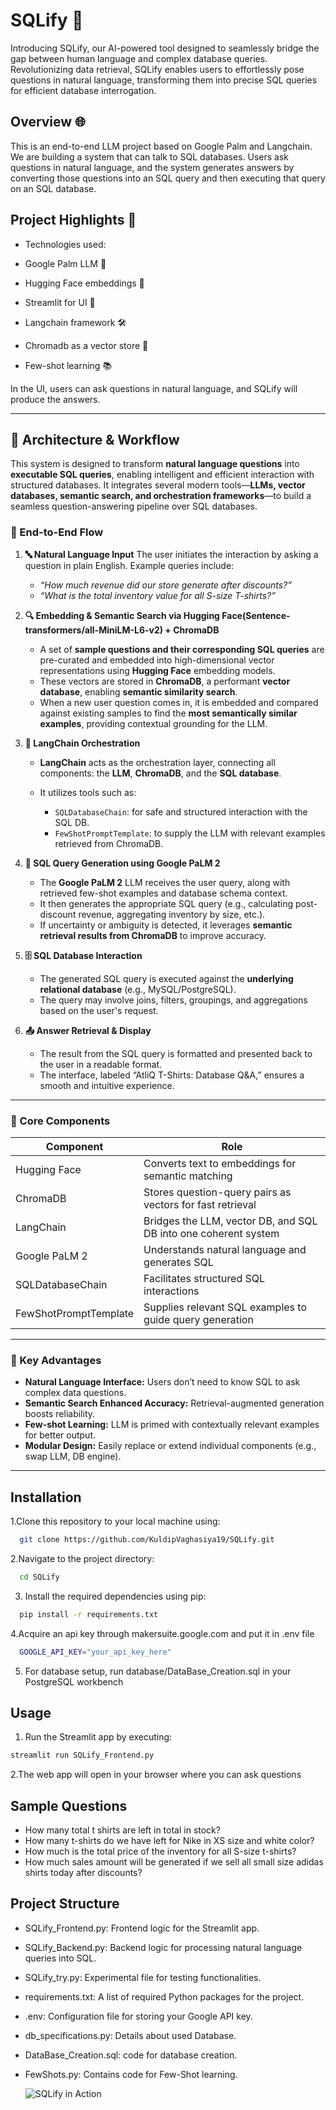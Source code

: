 # SQLify 🚀

Introducing SQLify, our AI-powered tool designed to seamlessly bridge the gap between human language and complex database queries. Revolutionizing data retrieval, SQLify enables users to effortlessly pose questions in natural language, transforming them into precise SQL queries for efficient database interrogation.

## Overview 🌐

This is an end-to-end LLM project based on Google Palm and Langchain. We are building a system that can talk to SQL databases. Users ask questions in natural language, and the system generates answers by converting those questions into an SQL query and then executing that query on an SQL database.

## Project Highlights 🌟

  - Technologies used:
    
  - Google Palm LLM 🌴
  - Hugging Face embeddings 🤗
  - Streamlit for UI 🚀
  - Langchain framework 🛠️
  - Chromadb as a vector store 🧬
  - Few-shot learning 📚

In the UI, users can ask questions in natural language, and SQLify will produce the answers.

---

## 🧠 Architecture & Workflow

This system is designed to transform **natural language questions** into **executable SQL queries**, enabling intelligent and efficient interaction with structured databases. It integrates several modern tools—**LLMs, vector databases, semantic search, and orchestration frameworks**—to build a seamless question-answering pipeline over SQL databases.

### 🔄 End-to-End Flow

1. **🔤 Natural Language Input**
   The user initiates the interaction by asking a question in plain English. Example queries include:

   * *“How much revenue did our store generate after discounts?”*
   * *“What is the total inventory value for all S-size T-shirts?”*

2. **🔍 Embedding & Semantic Search via Hugging Face(Sentence-transformers/all-MiniLM-L6-v2) + ChromaDB**

   * A set of **sample questions and their corresponding SQL queries** are pre-curated and embedded into high-dimensional vector representations using **Hugging Face** embedding models.
   * These vectors are stored in **ChromaDB**, a performant **vector database**, enabling **semantic similarity search**.
   * When a new user question comes in, it is embedded and compared against existing samples to find the **most semantically similar examples**, providing contextual grounding for the LLM.

3. **🧩 LangChain Orchestration**

   * **LangChain** acts as the orchestration layer, connecting all components: the **LLM**, **ChromaDB**, and the **SQL database**.
   * It utilizes tools such as:

     * `SQLDatabaseChain`: for safe and structured interaction with the SQL DB.
     * `FewShotPromptTemplate`: to supply the LLM with relevant examples retrieved from ChromaDB.

4. **🧠 SQL Query Generation using Google PaLM 2**

   * The **Google PaLM 2** LLM receives the user query, along with retrieved few-shot examples and database schema context.
   * It then generates the appropriate SQL query (e.g., calculating post-discount revenue, aggregating inventory by size, etc.).
   * If uncertainty or ambiguity is detected, it leverages **semantic retrieval results from ChromaDB** to improve accuracy.

5. **🗄️ SQL Database Interaction**

   * The generated SQL query is executed against the **underlying relational database** (e.g., MySQL/PostgreSQL).
   * The query may involve joins, filters, groupings, and aggregations based on the user's request.

6. **📤 Answer Retrieval & Display**

   * The result from the SQL query is formatted and presented back to the user in a readable format.
   * The interface, labeled “AtliQ T-Shirts: Database Q\&A,” ensures a smooth and intuitive experience.

---

### 🧱 Core Components

| Component             | Role                                                            |
| --------------------- | --------------------------------------------------------------- |
| Hugging Face          | Converts text to embeddings for semantic matching               |
| ChromaDB              | Stores question-query pairs as vectors for fast retrieval       |
| LangChain             | Bridges the LLM, vector DB, and SQL DB into one coherent system |
| Google PaLM 2         | Understands natural language and generates SQL                  |
| SQLDatabaseChain      | Facilitates structured SQL interactions                         |
| FewShotPromptTemplate | Supplies relevant SQL examples to guide query generation        |

---

### 🎯 Key Advantages

* **Natural Language Interface:** Users don’t need to know SQL to ask complex data questions.
* **Semantic Search Enhanced Accuracy:** Retrieval-augmented generation boosts reliability.
* **Few-shot Learning:** LLM is primed with contextually relevant examples for better output.
* **Modular Design:** Easily replace or extend individual components (e.g., swap LLM, DB engine).

---


## Installation

1.Clone this repository to your local machine using:

```bash
  git clone https://github.com/KuldipVaghasiya19/SQLify.git
```
2.Navigate to the project directory:

```bash
  cd SQLify
```
3. Install the required dependencies using pip:

```bash
  pip install -r requirements.txt
```
4.Acquire an api key through makersuite.google.com and put it in .env file

```bash
  GOOGLE_API_KEY="your_api_key_here"
```
5. For database setup, run database/DataBase_Creation.sql in your PostgreSQL workbench

## Usage

1. Run the Streamlit app by executing:
```bash
streamlit run SQLify_Frontend.py


```

2.The web app will open in your browser where you can ask questions

## Sample Questions
  - How many total t shirts are left in total in stock?
  - How many t-shirts do we have left for Nike in XS size and white color?
  - How much is the total price of the inventory for all S-size t-shirts?
  - How much sales amount will be generated if we sell all small size adidas shirts today after discounts?
    
 ## Project Structure
  - SQLify_Frontend.py: Frontend logic for the Streamlit app.
  - SQLify_Backend.py: Backend logic for processing natural language queries into SQL.
  - SQLify_try.py: Experimental file for testing functionalities.
  - requirements.txt: A list of required Python packages for the project.
  - .env: Configuration file for storing your Google API key.
  - db_specifications.py: Details about used Database.
  - DataBase_Creation.sql: code for database creation.
  - FewShots.py: Contains code for Few-Shot learning. 
 

    ![SQLify in Action](https://media.wired.com/photos/641337bd5e3ab3be4fe3e789/master/w_1600%2Cc_limit/sql_normal.gif)
